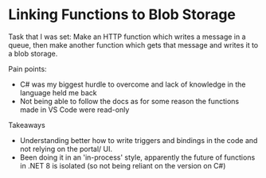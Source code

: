 # Linking Functions to Blob Storage

Task that I was set:
Make an HTTP function which writes a message in a queue, then make another function which gets that message and writes it to a blob storage.

Pain points:

- C# was my biggest hurdle to overcome and lack of knowledge in the language held me back
- Not being able to follow the docs as for some reason the functions made in VS Code were read-only

Takeaways

- Understanding better how to write triggers and bindings in the code and not relying on the portal/ UI.
- Been doing it in an 'in-process' style, apparently the future of functions in .NET 8 is isolated (so not being reliant on the version on C#)

